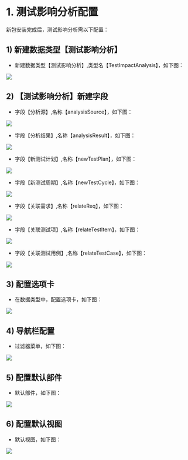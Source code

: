 ﻿
# 1. 测试影响分析配置

新包安装完成后，测试影响分析需以下配置：

## 1) 新建数据类型【测试影响分析】 ##

* 新建数据类型【测试影响分析】,类型名【TestImpactAnalysis】，如下图：

![](./VISSLM/配置文档/影响分析/测试影响分析类型.PNG)


## 2) 【测试影响分析】新建字段 ##

* 字段【分析源】,名称【analysisSource】，如下图：

![](./VISSLM/配置文档/影响分析/字段1.PNG)

* 字段【分析结果】,名称【analysisResult】，如下图：

![](./VISSLM/配置文档/影响分析/字段2.PNG)

* 字段【新测试计划】,名称【newTestPlan】，如下图：

![](./VISSLM/配置文档/影响分析/字段3.PNG)

* 字段【新测试周期】,名称【newTestCycle】，如下图：

![](./VISSLM/配置文档/影响分析/字段4.PNG)

* 字段【关联需求】,名称【relateReq】，如下图：

![](./VISSLM/配置文档/影响分析/字段5.PNG)

* 字段【关联测试项】,名称【relateTestItem】，如下图：

![](./VISSLM/配置文档/影响分析/字段6.PNG)

* 字段【关联测试用例】,名称【relateTestCase】，如下图：

![](./VISSLM/配置文档/影响分析/字段7.PNG)




## 3) 配置选项卡 ##

* 在数据类型中，配置选项卡，如下图：

![](./VISSLM/配置文档/影响分析/结果界面.PNG)


## 4) 导航栏配置 ##

* 过滤器菜单，如下图：

![](./VISSLM/配置文档/影响分析/过滤器菜单.PNG)


## 5) 配置默认部件 ##

* 默认部件，如下图：

![](./VISSLM/配置文档/影响分析/部件.PNG)


## 6) 配置默认视图 ##

* 默认视图，如下图：

![](./VISSLM/配置文档/影响分析/视图.PNG)